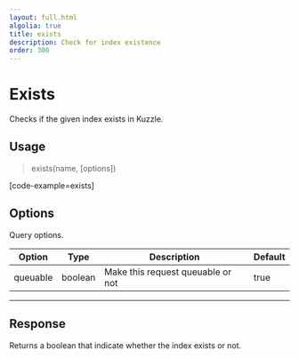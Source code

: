 ```yaml
---
layout: full.html
algolia: true
title: exists
description: Check for index existence
order: 300
---
```


# Exists

Checks if the given index exists in Kuzzle.

## Usage

> exists(name, [options])

[code-example=exists]

## Options

Query options.

| Option | Type | Description | Default
|--------|------|-------------|---------
| queuable | boolean | Make this request queuable or not  | true

---

## Response

Returns a boolean that indicate whether the index exists or not.
